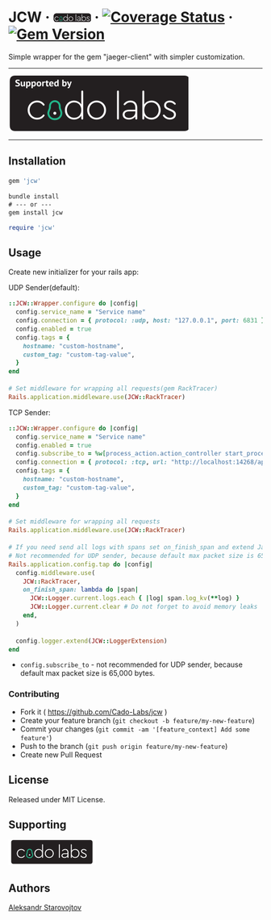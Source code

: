 # JCW &middot; [![Supporting](https://github.com/Cado-Labs/cado-labs-logos/blob/main/cado_labs_badge.png)](https://github.com/Cado-Labs/) &middot; [![Coverage Status](https://coveralls.io/repos/github/Cado-Labs/jcw/badge.svg?branch=gem-without-zeitwerk)](https://coveralls.io/github/Cado-Labs/jcw?branch=gem-without-zeitwerk) &middot; [![Gem Version](https://badge.fury.io/rb/jcw.svg)](https://badge.fury.io/rb/jcw)

Simple wrapper for the gem "jaeger-client" with simpler customization.

---

<p>
  <a href="https://github.com/Cado-Labs">
    <img src="https://github.com/Cado-Labs/cado-labs-logos/blob/main/cado_labs_supporting.svg" alt="Supported by Cado Labs" />
  </a>
</p>

---

## Installation

```ruby
gem 'jcw'
```

```shell
bundle install
# --- or ---
gem install jcw
```

```ruby
require 'jcw'
```

## Usage

Create new initializer for your rails app:

UDP Sender(default):
```ruby
::JCW::Wrapper.configure do |config|
  config.service_name = "Service name"
  config.connection = { protocol: :udp, host: "127.0.0.1", port: 6831 }
  config.enabled = true
  config.tags = {
    hostname: "custom-hostname",
    custom_tag: "custom-tag-value",
  }
end

# Set middleware for wrapping all requests(gem RackTracer)
Rails.application.middleware.use(JCW::RackTracer)
```

TCP Sender:
```ruby
::JCW::Wrapper.configure do |config|
  config.service_name = "Service name"
  config.enabled = true
  config.subscribe_to = %w[process_action.action_controller start_processing.action_controller] # set ActiveSupport::Notifications namespaces
  config.connection = { protocol: :tcp, url: "http://localhost:14268/api/traces", headers: { key: "value" } }
  config.tags = {
    hostname: "custom-hostname",
    custom_tag: "custom-tag-value",
  }
end

# Set middleware for wrapping all requests
Rails.application.middleware.use(JCW::RackTracer)

# If you need send all logs with spans set on_finish_span and extend JaegerLoggerExtension
# Not recommended for UDP sender, because default max packet size is 65,000 bytes.
Rails.application.config.tap do |config|
  config.middleware.use(
    JCW::RackTracer,
    on_finish_span: lambda do |span|
      JCW::Logger.current.logs.each { |log| span.log_kv(**log) }
      JCW::Logger.current.clear # Do not forget to avoid memory leaks
    end,
  )

  config.logger.extend(JCW::LoggerExtension)
end
```
- `config.subscribe_to` - not recommended for UDP sender, because default max packet size is 65,000 bytes.

### Contributing

 - Fork it ( https://github.com/Cado-Labs/jcw )
 - Create your feature branch (`git checkout -b feature/my-new-feature`)
 - Commit your changes (`git commit -am '[feature_context] Add some feature'`)
 - Push to the branch (`git push origin feature/my-new-feature`)
 - Create new Pull Request

## License

Released under MIT License.

## Supporting

<a href="https://github.com/Cado-Labs">
  <img src="https://github.com/Cado-Labs/cado-labs-logos/blob/main/cado_labs_logo.png" alt="Supported by Cado Labs" />
</a>

## Authors

[Aleksandr Starovojtov](https://github.com/AS-AlStar)
